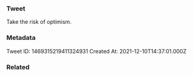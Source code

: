 ### Tweet
Take the risk of optimism.

### Metadata
Tweet ID: 1469315219411324931
Created At: 2021-12-10T14:37:01.000Z

### Related

